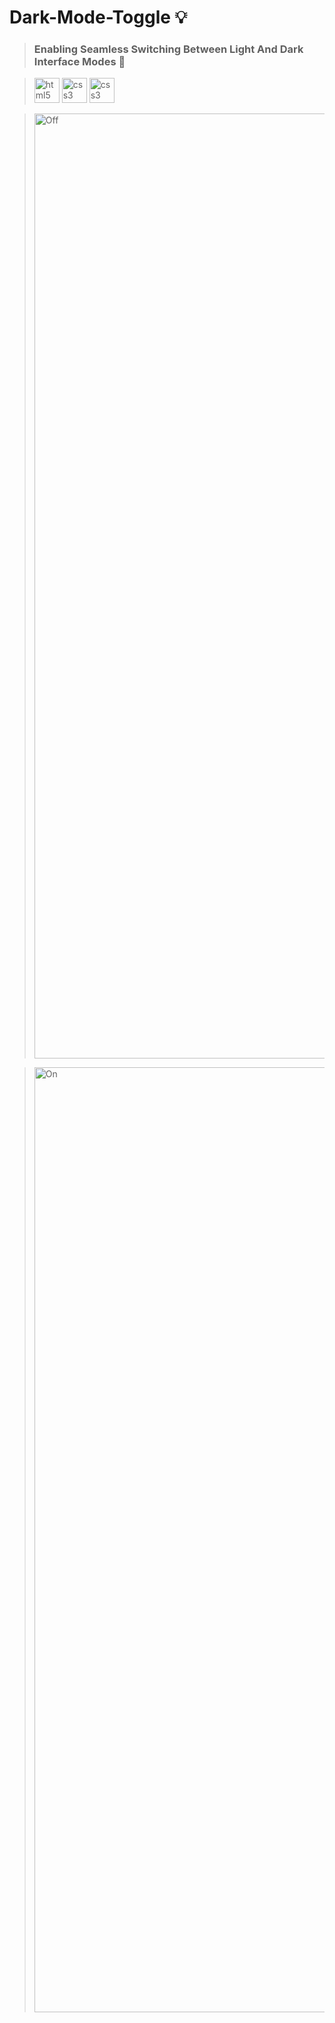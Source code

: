 # Dark-Mode-Toggle 💡
> ### Enabling Seamless Switching Between Light And Dark Interface Modes 🔦

> <img src="https://cdn.jsdelivr.net/gh/devicons/devicon/icons/html5/html5-original.svg" height="40" alt="html5 logo"  /> <img src="https://cdn.jsdelivr.net/gh/devicons/devicon/icons/css3/css3-original.svg" height="40" alt="css3 logo"  /> <img src="https://cdn.jsdelivr.net/gh/devicons/devicon/icons/javascript/javascript-original.svg" height="40" alt="css3 logo"  />

> <img width="1512" alt="Off" src="https://github.com/MobinFazli/Dark-Mode-Toggle/assets/126828525/41f0d1a9-c1ce-4c54-ace9-17c5b986ed6a">

> <img width="1512" alt="On" src="https://github.com/MobinFazli/Dark-Mode-Toggle/assets/126828525/e1771ef2-9399-4359-ae98-22d29066a0fe">
